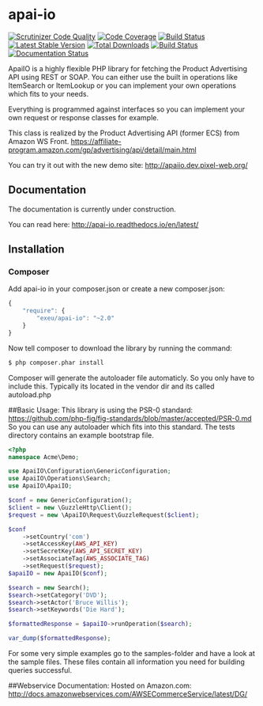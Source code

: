 # apai-io

[![Scrutinizer Code Quality](https://scrutinizer-ci.com/g/Exeu/apai-io/badges/quality-score.png?b=master)](https://scrutinizer-ci.com/g/Exeu/apai-io/?branch=master)
[![Code Coverage](https://scrutinizer-ci.com/g/Exeu/apai-io/badges/coverage.png?b=master)](https://scrutinizer-ci.com/g/Exeu/apai-io/?branch=master)
[![Build Status](https://scrutinizer-ci.com/g/Exeu/apai-io/badges/build.png?b=master)](https://scrutinizer-ci.com/g/Exeu/apai-io/build-status/master)
[![Latest Stable Version](https://poser.pugx.org/exeu/apai-io/v/stable.svg)](https://packagist.org/packages/exeu/apai-io) [![Total Downloads](https://poser.pugx.org/exeu/apai-io/downloads.svg)](https://packagist.org/packages/exeu/apai-io)
[![Build Status](https://travis-ci.org/Exeu/apai-io.png?branch=master)](https://travis-ci.org/Exeu/apai-io)
[![Documentation Status](https://readthedocs.org/projects/apai-io/badge/?version=stable)](http://apai-io.readthedocs.io/en/stable/?badge=stable)

ApaiIO is a highly flexible PHP library for fetching the Product Advertising API using REST or SOAP.
You can either use the built in operations like ItemSearch or ItemLookup or you can implement your own operations which fits to your needs.

Everything is programmed against interfaces so you can implement your own request or response classes for example.

This class is realized by the Product Advertising API (former ECS) from Amazon WS Front. https://affiliate-program.amazon.com/gp/advertising/api/detail/main.html

You can try it out with the new demo site: http://apaiio.dev.pixel-web.org/

## Documentation

The documentation is currently under construction.

You can read here: http://apai-io.readthedocs.io/en/latest/

## Installation

### Composer

Add apai-io in your composer.json or create a new composer.json:

```js
{
    "require": {
        "exeu/apai-io": "~2.0"
    }
}
```

Now tell composer to download the library by running the command:

``` bash
$ php composer.phar install
```

Composer will generate the autoloader file automaticly. So you only have to include this.
Typically its located in the vendor dir and its called autoload.php

##Basic Usage:
This library is using the PSR-0 standard: https://github.com/php-fig/fig-standards/blob/master/accepted/PSR-0.md
So you can use any autoloader which fits into this standard.
The tests directory contains an example bootstrap file.

``` php
<?php
namespace Acme\Demo;

use ApaiIO\Configuration\GenericConfiguration;
use ApaiIO\Operations\Search;
use ApaiIO\ApaiIO;

$conf = new GenericConfiguration();
$client = new \GuzzleHttp\Client();
$request = new \ApaiIO\Request\GuzzleRequest($client);

$conf
    ->setCountry('com')
    ->setAccessKey(AWS_API_KEY)
    ->setSecretKey(AWS_API_SECRET_KEY)
    ->setAssociateTag(AWS_ASSOCIATE_TAG)
    ->setRequest($request);
$apaiIO = new ApaiIO($conf);

$search = new Search();
$search->setCategory('DVD');
$search->setActor('Bruce Willis');
$search->setKeywords('Die Hard');

$formattedResponse = $apaiIO->runOperation($search);

var_dump($formattedResponse);
```

For some very simple examples go to the samples-folder and have a look at the sample files.
These files contain all information you need for building queries successful.

##Webservice Documentation:
Hosted on Amazon.com:
http://docs.amazonwebservices.com/AWSECommerceService/latest/DG/
